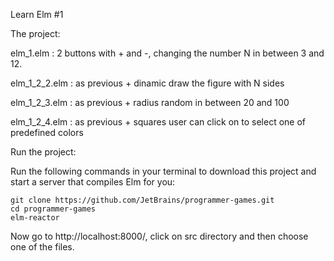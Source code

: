 Learn Elm #1 

The project:

elm_1.elm : 2 buttons with + and -, changing the number N in between 3 and 12.

elm_1_2_2.elm : as previous + dinamic draw the figure with N sides

elm_1_2_3.elm : as previous + radius random in between 20 and 100

elm_1_2_4.elm : as previous + squares user can click on to select one of predefined colors

Run the project:

Run the following commands in your terminal to download this project and start a server that compiles Elm for you:

	git clone https://github.com/JetBrains/programmer-games.git 
	cd programmer-games
	elm-reactor

Now go to http://localhost:8000/, click on src directory and then choose one of the files.

